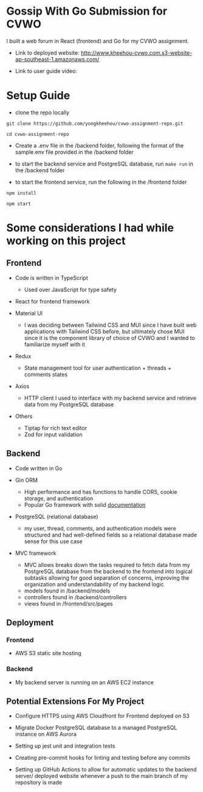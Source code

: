 # Gossip With Go Submission for CVWO 

I built a web forum in React (frontend) and Go for my CVWO assignment.

- Link to deployed website: http://www.kheehou-cvwo.com.s3-website-ap-southeast-1.amazonaws.com/

- Link to user guide video: 

# Setup Guide
- clone the repo locally

```
git clone https://github.com/yongkheehou/cvwo-assignment-repo.git

cd cvwo-assignment-repo
```
- Create a .env file in the /backend folder, following the format of the sample.env file provided in the /backend folder

- to start the backend service and PostgreSQL database, run `make run` in the /backend folder

- to start the frontend service, run the following in the /frontend folder
```
npm install

npm start
```

# Some considerations I had while working on this project

## Frontend 
- Code is written in TypeScript
  - Used over JavaScript for type safety

- React for frontend framework

- Material UI
  - I was deciding between Tailwind CSS and MUI since I have built web applications with Tailwind CSS before, but ultimately chose MUI since it is the component library of choice of CVWO and I wanted to familiarize myself with it

- Redux
  - State management tool for user authentication + threads + comments states

- Axios
  - HTTP client I used to interface with my backend service and retrieve data from my PostgreSQL database

- Others
  - Tiptap for rich text editor
  - Zod for input validation

## Backend 
- Code written in Go

- Gin ORM
  - High performance and has functions to handle CORS, cookie storage, and authentication
  - Popular Go framework with solid [documentation](https://pkg.go.dev/github.com/gin-gonic/gin)

- PostgreSQL (relational database)
  - my user, thread, comments, and authentication models were structured and had well-defined fields so a relational database made sense for this use case

- MVC framework
  - MVC allows breaks down the tasks required to fetch data from my PostgreSQL database from the backend to the frontend into logical subtasks allowing for good separation of concerns, improving the organization and understandability of my backend logic
  - models found in /backend/models
  - controllers found in /backend/controllers
  - views found in /frontend/src/pages

## Deployment

### Frontend
- AWS S3 static site hosting

### Backend
- My backend server is running on an AWS EC2 instance

## Potential Extensions For My Project
- Configure HTTPS using AWS Cloudfront for Frontend deployed on S3

- Migrate Docker PostgreSQL database to a managed PostgreSQL instance on AWS Aurora

- Setting up jest unit and integration tests 

- Creating pre-commit hooks for linting and testing before any commits

- Setting up GitHub Actions to allow for automatic updates to the backend server/ deployed website whenever a push to the main branch of my repository is made
